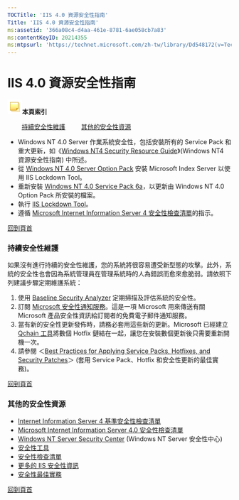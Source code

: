 ```yaml
---
TOCTitle: 'IIS 4.0 資源安全性指南'
Title: 'IIS 4.0 資源安全性指南'
ms:assetid: '366a08c4-d4aa-461e-8781-6ae058cb7a83'
ms:contentKeyID: 20214355
ms:mtpsurl: 'https://technet.microsoft.com/zh-tw/library/Dd548172(v=TechNet.10)'
---
```


IIS 4.0 資源安全性指南
======================

![](images/Dd548172.community-sm(zh-tw,TechNet.10).gif)**本頁索引**

　　 [持續安全性維護](#aa)
　　 [其他的安全性資源](#ab)　　

-   Windows NT 4.0 Server 作業系統安全性，包括安裝所有的 Service Pack 和重大更新，如《[Windows NT4 Security Resource Guide](http://www.microsoft.com/technet/security/chklist/default.mspx)》(Windows NT4 資源安全性指南) 中所述。
-   從 [Windows NT 4.0 Server Option Pack](http://www.microsoft.com/ntserver/nts/downloads/recommended/nt4optpk/ntsx86.asp) 安裝 Microsoft Index Server 以使用 IIS Lockdown Tool。
-   重新安裝 [Windows NT 4.0 Service Pack 6a](http://www.microsoft.com/ntserver/nts/downloads/recommended/sp6/allsp6.asp)，以更新由 Windows NT 4.0 Option Pack 所安裝的檔案。
-   執行 [IIS Lockdown Tool](http://www.microsoft.com/taiwan/exchange/locktool.htm)。
-   遵循 [Microsoft Internet Information Server 4 安全性檢查清單](http://www.microsoft.com/technet/security/chklist/iischk.mspx)的指示。

[](#mainsection)[回到頁首](#mainsection)

### 持續安全性維護

如果沒有進行持續的安全性維護，您的系統將很容易遭受新型態的攻擊。此外，系統的安全性也會因為系統管理員在管理系統時的人為錯誤而愈來愈脆弱。請依照下列建議步驟定期維護系統：

1.  使用 [Baseline Security Analyzer](http://www.microsoft.com/taiwan/technet/security/tools/mbsaqa.aspx) 定期掃描及評估系統的安全性。
2.  訂閱 [Microsoft 安全性通知服務](http://www.microsoft.com/technet/security/bulletin/notify.mspx)。這是一項 Microsoft 用來傳送有關 Microsoft 產品安全性資訊給訂閱者的免費電子郵件通知服務。
3.  當有新的安全性更新發佈時，請務必套用這些新的更新。Microsoft 已經建立 [Qchain 工具](http://www.microsoft.com/downloads/details.aspx?displaylang=en&familyid=a85c9cfa-e84c-4723-9c28-f66859060f5d)將數個 Hotfix 鏈結在一起，讓您在安裝數個更新後只需要重新開機一次。
4.  請參閱 ＜[Best Practices for Applying Service Packs, Hotfixes, and Security Patches](https://technet.microsoft.com/zh-tw/library/470f5fee-07c2-4825-867e-9d803873996e(v=TechNet.10))＞ (套用 Service Pack、Hotfix 和安全性更新的最佳實務)。

[](#mainsection)[回到頁首](#mainsection)

### 其他的安全性資源

-   [Internet Information Server 4 基準安全性檢查清單](http://www.microsoft.com/technet/security/chklist/iis4cl.mspx)
-   [Microsoft Internet Information Server 4.0 安全性檢查清單](http://www.microsoft.com/technet/security/chklist/iischk.mspx)
-   [Windows NT Server Security Center](http://www.microsoft.com/technet/security/prodtech/winnt/default.mspx) (Windows NT Server 安全性中心)
-   [安全性工具](http://www.microsoft.com/technet/security/tools/default.mspx)
-   [安全性檢查清單](http://www.microsoft.com/technet/security/chklist/default.mspx)
-   [更多的 IIS 安全性資訊](http://www.microsoft.com/technet/security/prodtech/iis/default.mspx)
-   [安全性最佳實務](http://www.microsoft.com/taiwan/security/guidance/default.mspx)

[](#mainsection)[回到頁首](#mainsection)
